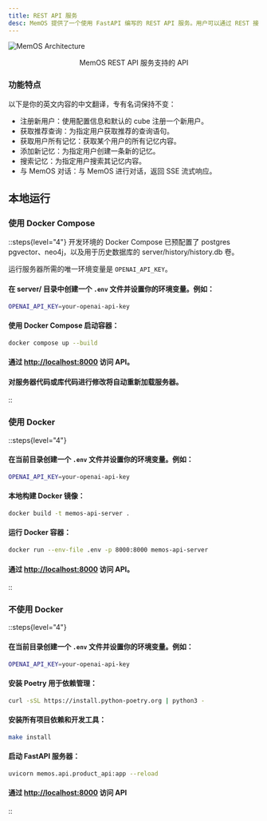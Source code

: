 ```yaml
---
title: REST API 服务
desc: MemOS 提供了一个使用 FastAPI 编写的 REST API 服务。用户可以通过 REST 接口执行所有操作。
---
```



![MemOS Architecture](https://statics.memtensor.com.cn/memos/openapi.png)
<div style="text-align: center; margin-top: 10px">MemOS REST API 服务支持的 API</div>  

### 功能特点
以下是你的英文内容的中文翻译，专有名词保持不变：

- 注册新用户：使用配置信息和默认的 cube 注册一个新用户。
- 获取推荐查询：为指定用户获取推荐的查询语句。
- 获取用户所有记忆：获取某个用户的所有记忆内容。
- 添加新记忆：为指定用户创建一条新的记忆。
- 搜索记忆：为指定用户搜索其记忆内容。
- 与 MemOS 对话：与 MemOS 进行对话，返回 SSE 流式响应。


## 本地运行

### 使用 Docker Compose
::steps{level="4"}
开发环境的 Docker Compose 已预配置了 postgres pgvector、neo4j，以及用于历史数据库的 server/history/history.db 卷。

运行服务器所需的唯一环境变量是 `OPENAI_API_KEY`。

#### 在 server/ 目录中创建一个 `.env` 文件并设置你的环境变量。例如：

```bash
OPENAI_API_KEY=your-openai-api-key  
```

#### 使用 Docker Compose 启动容器：

```bash
docker compose up --build  
```

#### 通过 [http://localhost:8000](http://localhost:8000) 访问 API。

#### 对服务器代码或库代码进行修改将自动重新加载服务器。

::

### 使用 Docker
::steps{level="4"}
#### 在当前目录创建一个 `.env` 文件并设置你的环境变量。例如：

```bash
OPENAI_API_KEY=your-openai-api-key  
```

#### 本地构建 Docker 镜像：

```bash
docker build -t memos-api-server .  
```

#### 运行 Docker 容器：

```bash
docker run --env-file .env -p 8000:8000 memos-api-server
```

#### 通过 [http://localhost:8000](http://localhost:8000) 访问 API。

::

### 不使用 Docker
::steps{level="4"}
#### 在当前目录创建一个 `.env` 文件并设置你的环境变量。例如：

```bash
OPENAI_API_KEY=your-openai-api-key  
```

#### 安装 Poetry 用于依赖管理：

```bash
curl -sSL https://install.python-poetry.org | python3 -  
```

#### 安装所有项目依赖和开发工具：

```bash
make install  
```

#### 启动 FastAPI 服务器：

```bash
uvicorn memos.api.product_api:app --reload  
```

#### 通过 [http://localhost:8000](http://localhost:8000) 访问 API

::
